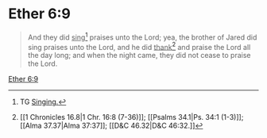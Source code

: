 # Ether 6:9

> And they did <u>sing</u>[^a] praises unto the Lord; yea, the brother of Jared did sing praises unto the Lord, and he did <u>thank</u>[^b] and praise the Lord all the day long; and when the night came, they did not cease to praise the Lord.

[Ether 6:9](https://www.churchofjesuschrist.org/study/scriptures/bofm/ether/6?lang=eng&id=p9#p9)


[^a]: TG [Singing.](https://www.churchofjesuschrist.org/study/scriptures/tg/singing?lang=eng)
[^b]: [[1 Chronicles 16.8|1 Chr. 16:8 (7-36)]]; [[Psalms 34.1|Ps. 34:1 (1-3)]]; [[Alma 37.37|Alma 37:37]]; [[D&C 46.32|D&C 46:32.]]
